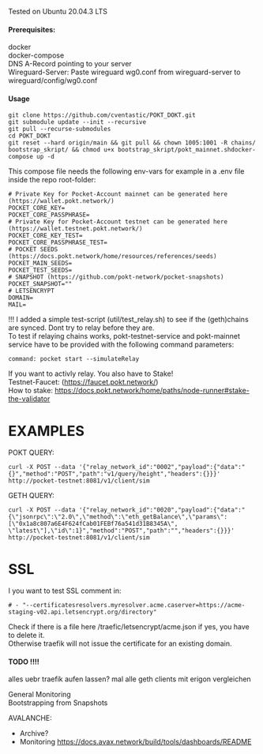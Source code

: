 Tested on Ubuntu 20.04.3 LTS

#### Prerequisites:
docker <br />
docker-compose <br />
DNS A-Record pointing to your server <br />
Wireguard-Server: Paste wireguard wg0.conf from wireguard-server to wireguard/config/wg0.conf <br />

#### Usage

```
git clone https://github.com/cventastic/POKT_DOKT.git
git submodule update --init --recursive
git pull --recurse-submodules
cd POKT_DOKT
git reset --hard origin/main && git pull && chown 1005:1001 -R chains/ bootstrap_skript/ && chmod u+x bootstrap_skript/pokt_mainnet.shdocker-compose up -d
```

This compose file needs the following env-vars for example in a .env file inside the repo root-folder:
```
# Private Key for Pocket-Account mainnet can be generated here (https://wallet.pokt.network/)
POCKET_CORE_KEY=
POCKET_CORE_PASSPHRASE=
# Private Key for Pocket-Account testnet can be generated here (https://wallet.testnet.pokt.network/)
POCKET_CORE_KEY_TEST=
POCKET_CORE_PASSPHRASE_TEST=
# POCKET SEEDS (https://docs.pokt.network/home/resources/references/seeds)
POCKET_MAIN_SEEDS=
POCKET_TEST_SEEDS=
# SNAPSHOT (https://github.com/pokt-network/pocket-snapshots)
POCKET_SNAPSHOT=""
# LETSENCRYPT
DOMAIN=
MAIL=
```

!!! I added a simple test-script (util/test_relay.sh) to see if the (geth)chains are synced. Dont try to relay before they are. <br />
To test if relaying chains works, pokt-testnet-service and pokt-mainnet service have to be provided with the following command parameters:
```
command: pocket start --simulateRelay
``` 
If you want to activly relay. You also have to Stake! <br />
Testnet-Faucet: (https://faucet.pokt.network/) <br />
How to stake: https://docs.pokt.network/home/paths/node-runner#stake-the-validator <br />

# EXAMPLES

POKT QUERY:
```
curl -X POST --data '{"relay_network_id":"0002","payload":{"data":"{}","method":"POST","path":"v1/query/height","headers":{}}}' http://pocket-testnet:8081/v1/client/sim
```
GETH QUERY:
```
curl -X POST --data '{"relay_network_id":"0020","payload":{"data":"{\"jsonrpc\":\"2.0\",\"method\":\"eth_getBalance\",\"params\":[\"0x1a8c807a6E4F624fCab01FEBf76a541d31B8345A\", \"latest\"],\"id\":1}","method":"POST","path":"","headers":{}}}' http://pocket-testnet:8081/v1/client/sim
```

# SSL
I you want to test SSL comment in:
```
# - "--certificatesresolvers.myresolver.acme.caserver=https://acme-staging-v02.api.letsencrypt.org/directory" 
```
Check if there is a file here /traefic/letsencrypt/acme.json if yes, you have to delete it. <br /> 
Otherwise traefik will not issue the certificate for an existing domain. <br />

#### TODO !!!! 
alles uebr traefik aufen lassen?
mal alle geth clients mit erigon vergleichen

General Monitoring <br />
Bootstrapping from Snapshots <br />

AVALANCHE:
- Archive?
- Monitoring https://docs.avax.network/build/tools/dashboards/README